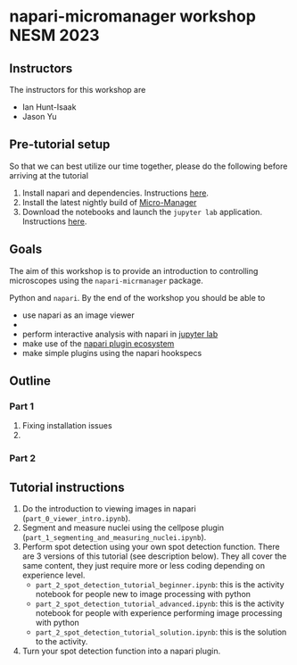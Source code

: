 # napari-micromanager workshop NESM 2023


## Instructors
The instructors for this workshop are

- Ian Hunt-Isaak
- Jason Yu

## Pre-tutorial setup

So that we can best utilize our time together, please do the following before
arriving at the tutorial

1. Install napari and dependencies. Instructions [here](./installation.md).
2. Install the latest nightly build of [Micro-Manager](https://micro-manager.org/Micro-Manager_Nightly_Builds)
2. Download the notebooks and launch the `jupyter lab` application.
  Instructions [here](./notebook_setup.md).

## Goals

The aim of this workshop is to provide an introduction to controlling microscopes
using the `napari-micrmanager` package.


Python and `napari`. By the end of the workshop you should be able to
- use napari as an image viewer
- 
- perform interactive analysis with napari in [jupyter lab](https://jupyter.org/)
- make use of the [napari plugin ecosystem](https://www.napari-hub.org/)
- make simple plugins using the napari hookspecs

## Outline

### Part 1
1. Fixing installation issues
2. 
### Part 2


## Tutorial instructions

1. Do the introduction to viewing images in napari
  (`part_0_viewer_intro.ipynb`).
2. Segment and measure nuclei using the cellpose plugin
  (`part_1_segmenting_and_measuring_nuclei.ipynb`).
3. Perform spot detection using your own spot detection function. There are 3
  versions of this tutorial (see description below). They all cover the same
  content, they just require more or less coding depending on experience level.
    - `part_2_spot_detection_tutorial_beginner.ipynb`: this is the activity
      notebook for people new to image processing with python
    - `part_2_spot_detection_tutorial_advanced.ipynb`: this is the activity
      notebook for people with experience performing image processing with
      python
    - `part_2_spot_detection_tutorial_solution.ipynb`: this is the solution to
      the activity.
4. Turn your spot detection function into a napari plugin.
